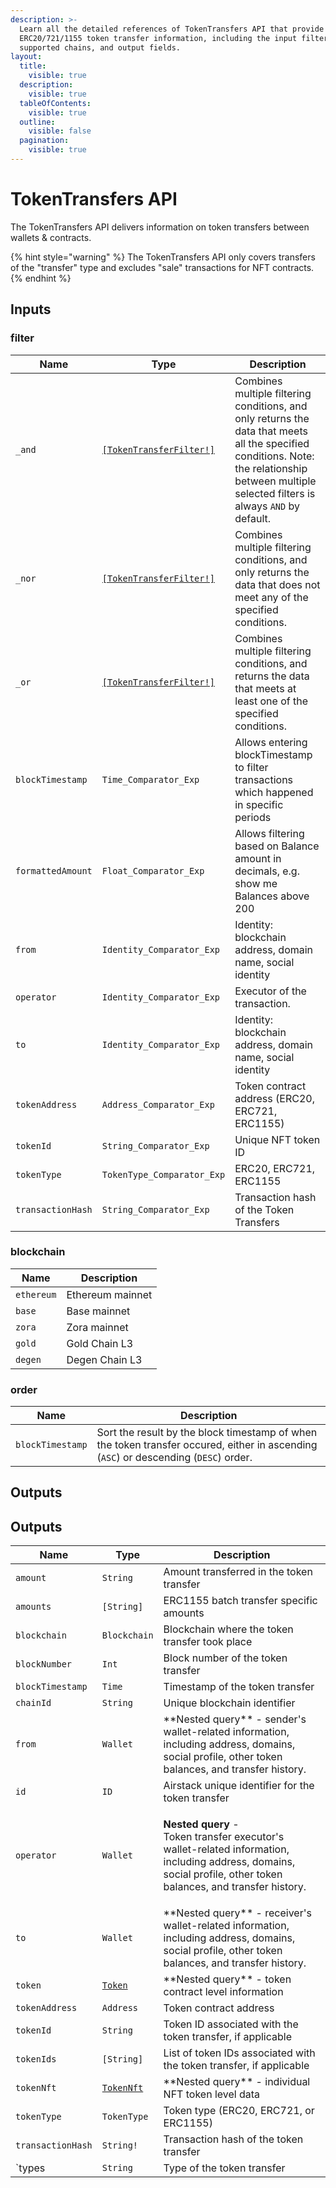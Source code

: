 ```yaml
---
description: >-
  Learn all the detailed references of TokenTransfers API that provide
  ERC20/721/1155 token transfer information, including the input filters,
  supported chains, and output fields.
layout:
  title:
    visible: true
  description:
    visible: true
  tableOfContents:
    visible: true
  outline:
    visible: false
  pagination:
    visible: true
---
```


# TokenTransfers API

The TokenTransfers API delivers information on token transfers between wallets & contracts.

{% hint style="warning" %}
The TokenTransfers API only covers transfers of the "transfer" type and excludes "sale" transactions for NFT contracts.
{% endhint %}

## Inputs

### filter

| Name              | Type                                                     | Description                                                                                                                                                                                     |
| ----------------- | -------------------------------------------------------- | ----------------------------------------------------------------------------------------------------------------------------------------------------------------------------------------------- |
| `_and`            | [`[TokenTransferFilter!]`](tokentransfers-api.md#filter) | Combines multiple filtering conditions, and only returns the data that meets all the specified conditions. Note: the relationship between multiple selected filters is always `AND` by default. |
| `_nor`            | [`[TokenTransferFilter!]`](tokentransfers-api.md#filter) | Combines multiple filtering conditions, and only returns the data that does not meet any of the specified conditions.                                                                           |
| `_or`             | [`[TokenTransferFilter!]`](tokentransfers-api.md#filter) | Combines multiple filtering conditions, and returns the data that meets at least one of the specified conditions.                                                                               |
| `blockTimestamp`  | `Time_Comparator_Exp`                                    | Allows entering blockTimestamp to filter transactions which happened in specific periods                                                                                                        |
| `formattedAmount` | `Float_Comparator_Exp`                                   | Allows filtering based on Balance amount in decimals, e.g. show me Balances above 200                                                                                                           |
| `from`            | `Identity_Comparator_Exp`                                | Identity: blockchain address, domain name, social identity                                                                                                                                      |
| `operator`        | `Identity_Comparator_Exp`                                | Executor of the transaction.                                                                                                                                                                    |
| `to`              | `Identity_Comparator_Exp`                                | Identity: blockchain address, domain name, social identity                                                                                                                                      |
| `tokenAddress`    | `Address_Comparator_Exp`                                 | Token contract address (ERC20, ERC721, ERC1155)                                                                                                                                                 |
| `tokenId`         | `String_Comparator_Exp`                                  | Unique NFT token ID                                                                                                                                                                             |
| `tokenType`       | `TokenType_Comparator_Exp`                               | ERC20, ERC721, ERC1155                                                                                                                                                                          |
| `transactionHash` | `String_Comparator_Exp`                                  | Transaction hash of the Token Transfers                                                                                                                                                         |

### blockchain

| Name       | Description      |
| ---------- | ---------------- |
| `ethereum` | Ethereum mainnet |
| `base`     | Base mainnet     |
| `zora`     | Zora mainnet     |
| `gold`     | Gold Chain L3    |
| `degen`    | Degen Chain L3   |

### order

| Name             | Description                                                                                                                          |
| ---------------- | ------------------------------------------------------------------------------------------------------------------------------------ |
| `blockTimestamp` | Sort the result by the block timestamp of when the token transfer occured, either in ascending (`ASC`) or descending (`DESC`) order. |

## Outputs

## Outputs

| Name              | Type                           | Description                                                                                                                                                                 |
| ----------------- | ------------------------------ | --------------------------------------------------------------------------------------------------------------------------------------------------------------------------- |
| `amount`          | `String`                       | Amount transferred in the token transfer                                                                                                                                    |
| `amounts`         | `[String]`                     | ERC1155 batch transfer specific amounts                                                                                                                                     |
| `blockchain`      | `Blockchain`                   | Blockchain where the token transfer took place                                                                                                                              |
| `blockNumber`     | `Int`                          | Block number of the token transfer                                                                                                                                          |
| `blockTimestamp`  | `Time`                         | Timestamp of the token transfer                                                                                                                                             |
| `chainId`         | `String`                       | Unique blockchain identifier                                                                                                                                                |
| `from`            | `Wallet`                       | \*\*Nested query\*\* - sender's wallet-related information, including address, domains, social profile, other token balances, and transfer history.                         |
| `id`              | `ID`                           | Airstack unique identifier for the token transfer                                                                                                                           |
| `operator`        | `Wallet`                       | <p>**Nested query** - <br>Token transfer executor's wallet-related information, including address, domains, social profile, other token balances, and transfer history.</p> |
| `to`              | `Wallet`                       | \*\*Nested query\*\* - receiver's wallet-related information, including address, domains, social profile, other token balances, and transfer history.                       |
| `token`           | [`Token`](tokens-api.md)       | \*\*Nested query\*\* - token contract level information                                                                                                                     |
| `tokenAddress`    | `Address`                      | Token contract address                                                                                                                                                      |
| `tokenId`         | `String`                       | Token ID associated with the token transfer, if applicable                                                                                                                  |
| `tokenIds`        | `[String]`                     | List of token IDs associated with the token transfer, if applicable                                                                                                         |
| `tokenNft`        | [`TokenNft`](tokennfts-api.md) | \*\*Nested query\*\* - individual NFT token level data                                                                                                                      |
| `tokenType`       | `TokenType`                    | Token type (ERC20, ERC721, or ERC1155)                                                                                                                                      |
| `transactionHash` | `String!`                      | Transaction hash of the token transfer                                                                                                                                      |
| \`types           | `String`                       | Type of the token transfer                                                                                                                                                  |
